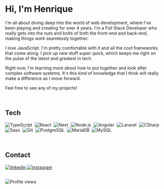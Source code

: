 <h1 align="left">Hi, I'm Henrique</h1>

<p>
  I'm all about diving deep into the world of web development, where I've been playing and creating for over 4 years. I'm a Full Stack Developer who really gets into the nuts and bolts of both the front-end and back-end, making things work seamlessly together.

  I love JavaScript. I'm pretty comfortable with it and all the cool frameworks that come along. I pick up new stuff super quick, which keeps me right on the pulse of the latest and greatest in tech.

  Right now, I'm learning more about how to put together and look after complex software systems. It's this kind of knowledge that I think will really make a difference as I move forward.

  Feel free to see any of my projects!
</p>

<br>

## Tech

![TypeScript](https://img.shields.io/badge/-TypeScript-0D1117?style=flat&logo=typescript)&nbsp;
![React](https://img.shields.io/badge/-React-0D1117?style=flat&logo=react)&nbsp;
![Next](https://img.shields.io/badge/-Next-0D1117?style=flat&logo=next.js)&nbsp;
![Node.js](https://img.shields.io/badge/-Node.js-0D1117?style=flat&logo=node.js)&nbsp;
![Angular](https://img.shields.io/badge/-Angular-0D1117?style=flat&logo=angular)&nbsp;
![Laravel](https://img.shields.io/badge/-Laravel-0D1117?style=flat&logo=laravel)&nbsp;
![CSharp](https://img.shields.io/badge/-CSharp-0D1117?style=flat&logo=csharp)&nbsp;
![Sass](https://img.shields.io/badge/-Sass-0D1117?style=flat&logo=sass)&nbsp;
![Git](https://img.shields.io/badge/-Git-0D1117?style=flat&logo=git)&nbsp;
![PostgreSQL](https://img.shields.io/badge/-0D1117?style=flat&logo=postgresql)&nbsp;
![MariaDB](https://img.shields.io/badge/-0D1117?style=flat&logo=mariadb)&nbsp;
![MySQL](https://img.shields.io/badge/-0D1117?style=flat&logo=mysql)&nbsp;

<br>

## Contact

<a href="https://linkedin.com/in/henriqurr" target="_blank">
  <img align="center" src="https://img.shields.io/badge/-henriqurr-05122A?style=flat&logo=linkedin" alt="linkedin"/>
</a>
<a href="https://instagram.com/henriqurr" target="_blank">
 <img align="center" src="https://img.shields.io/badge/-henriqurr-05122A?style=flat&logo=instagram" alt="instagram"/>
</a>

<br>


##

<p align="left"> <img src="https://komarev.com/ghpvc/?username=henriqurr&color=lightgray" alt="Profile views" /> </p>
